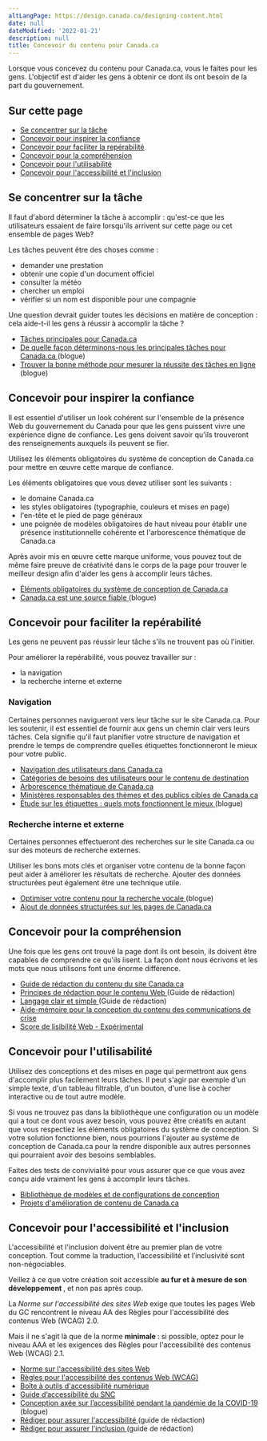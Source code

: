 ```yaml
---
altLangPage: https://design.canada.ca/designing-content.html
date: null
dateModified: '2022-01-21'
description: null
title: Concevoir du contenu pour Canada.ca
---
```



<p>
 Lorsque vous concevez du contenu pour Canada.ca, vous le faites pour les gens. L'objectif est d'aider les gens à obtenir ce dont ils ont besoin de la part du gouvernement.
</p>


<section>
 <h2>
  Sur cette page
 </h2>
 <ul>
  <li>
   <a href="#tache">
    Se concentrer sur la tâche
   </a>
  </li>
  <li>
   <a href="#confiance">
    Concevoir pour inspirer la confiance
   </a>
  </li>
  <li>
   <a href="#trouver">
    Concevoir pour faciliter la repérabilité
   </a>
  </li>
  <li>
   <a href="#comprendre">
    Concevoir pour la compréhension
   </a>
  </li>
  <li>
   <a href="#utiliser">
    Concevoir pour l'utilisabilité
   </a>
  </li>
  <li>
   <a href="#accessibilite">
    Concevoir pour l'accessibilité et l'inclusion
   </a>
  </li>
 </ul>
</section>

<section>
 <h2 id="tache">
  Se concentrer sur la tâche
 </h2>
 <p>
  Il faut d'abord déterminer la tâche à accomplir : qu'est-ce que les utilisateurs essaient de faire lorsqu'ils arrivent sur cette page ou cet ensemble de pages Web?
 </p>
 <p>
  Les tâches peuvent être des choses comme :
 </p>
 <ul>
  <li>
   demander une prestation
  </li>
  <li>
   obtenir une copie d'un document officiel
  </li>
  <li>
   consulter la météo
  </li>
  <li>
   chercher un emploi
  </li>
  <li>
   vérifier si un nom est disponible pour une compagnie
  </li>
 </ul>
 <p>
  Une question devrait guider toutes les décisions en matière de conception : cela aide-t-il les gens à réussir à accomplir la tâche ?
 </p>
 <ul>
  <li>
   <a href="https://www.canada.ca/fr/gouvernement/a-propos/taches-principales-pour-canada-ca.html">
    Tâches principales pour Canada.ca
   </a>
  </li>
  <li>
   <a href="https://blogue.canada.ca/2017/12/11/100-taches-du-gc.html">
    De quelle façon déterminons-nous les principales tâches pour Canada.ca
   </a>
   (blogue)
  </li>
  <li>
   <a href="https://blogue.canada.ca/2020/02/05/methode-pour-mesurer.html">
    Trouver la bonne méthode pour mesurer la réussite des tâches en ligne
   </a>
   (blogue)
  </li>
 </ul>
 <h2 id="confiance">
  Concevoir pour inspirer la confiance
 </h2>
 <p>
  Il est essentiel d'utiliser un look cohérent sur l'ensemble de la présence Web du gouvernement du Canada pour que les gens puissent vivre une expérience digne de confiance. Les gens doivent savoir qu'ils trouveront des renseignements auxquels ils peuvent se fier.
 </p>
 <p>
  Utilisez les éléments obligatoires du système de conception de Canada.ca pour mettre en œuvre cette marque de confiance.
 </p>
 <p>
  Les éléments obligatoires que vous devez utiliser sont les suivants :
 </p>
 <ul>
  <li>
   le domaine Canada.ca
  </li>
  <li>
   les styles obligatoires (typographie, couleurs et mises en page)
  </li>
  <li>
   l'en-tête et le pied de page généraux
  </li>
  <li>
   une poignée de modèles obligatoires de haut niveau pour établir une présence institutionnelle cohérente et l'arborescence thématique de Canada.ca
  </li>
 </ul>
 <p>
  Après avoir mis en œuvre cette marque uniforme, vous pouvez tout de même faire preuve de créativité dans le corps de la page pour trouver le meilleur design afin d'aider les gens à accomplir leurs tâches.
 </p>
 <ul>
  <li>
   <a href="{{ site.url }}/specifications/elements-obligatoires.html">
    Éléments obligatoires du système de conception de Canada.ca
   </a>
  </li>
  <li>
   <a href="https://blogue.canada.ca/2020/08/10/CanadaPointCa-source-fiable.html">
    Canada.ca est une source fiable
   </a>
   (blogue)
  </li>
 </ul>
 <h2 id="trouver">
  Concevoir pour faciliter la repérabilité
 </h2>
 <p>
  Les gens ne peuvent pas réussir leur tâche s'ils ne trouvent pas où l'initier.
 </p>
 <p>
  Pour améliorer la repérabilité, vous pouvez travailler sur :
 </p>
 <ul>
  <li>
   la navigation
  </li>
  <li>
   la recherche interne et externe
  </li>
 </ul>
 <h3>
  Navigation
 </h3>
 <p>
  Certaines personnes navigueront vers leur tâche sur le site Canada.ca. Pour les soutenir, il est essentiel de fournir aux gens un chemin clair vers leurs tâches. Cela signifie qu'il faut planifier votre structure de navigation et prendre le temps de comprendre quelles étiquettes fonctionneront le mieux pour votre public.
 </p>
 <ul>
  <li>
   <a href="{{ site.url }}/specifications/organiser-contenu.html#toc1">
    Navigation des utilisateurs dans Canada.ca
   </a>
  </li>
  <li>
   <a href="{{ site.url }}/specifications/organiser-contenu.html#utilisateur">
    Catégories de besoins des utilisateurs pour le contenu de destination
   </a>
  </li>
  <li>
   <a href="https://www.canada.ca/fr/gouvernement/a-propos/systeme-conception/arborescence-thematique-types-contenu.html">
    Arborescence thématique de Canada.ca
   </a>
  </li>
  <li>
   <a href="https://www.canada.ca/fr/gouvernement/a-propos/systeme-conception/ministeres-responsables-themes.html">
    Ministères responsables des thèmes et des publics cibles de Canada.ca
   </a>
  </li>
  <li>
   <a href="https://blogue.canada.ca/2020/10/02/etude-sur-les-etiquettes.html">
    Étude sur les étiquettes : quels mots fonctionnent le mieux
   </a>
   (blogue)
  </li>
 </ul>
 <h3>
  Recherche interne et externe
 </h3>
 <p>
  Certaines personnes effectueront des recherches sur le site Canada.ca ou sur des moteurs de recherche externes.
 </p>
 <p>
  Utiliser les bons mots clés et organiser votre contenu de la bonne façon peut aider à améliorer les résultats de recherche. Ajouter des données structurées peut également être une technique utile.
 </p>
 <ul>
  <li>
   <a href="https://blogue.canada.ca/2020/01/28/optimisation-recherche-vocale.html">
    Optimiser votre contenu pour la recherche vocale
   </a>
   (blogue)
  </li>
  <li>
   <a href="https://conception.canada.ca/directives/donnees-structurees.html">
    Ajout de données structurées sur les pages de Canada.ca
   </a>
  </li>
 </ul>
 <h2 id="comprendre">
  Concevoir pour la compréhension
 </h2>
 <p>
  Une fois que les gens ont trouvé la page dont ils ont besoin, ils doivent être capables de comprendre ce qu'ils lisent. La façon dont nous écrivons et les mots que nous utilisons font une énorme différence.
 </p>
 <ul>
  <li>
   <a href="https://www.canada.ca/fr/secretariat-conseil-tresor/services/communications-gouvernementales/guide-redaction-contenu-canada.html">
    Guide de rédaction du contenu du site Canada.ca
   </a>
  </li>
  <li>
   <a href="https://www.canada.ca/fr/secretariat-conseil-tresor/services/communications-gouvernementales/guide-redaction-contenu-canada.html#toc5">
    Principes de rédaction pour le contenu Web
   </a>
   (Guide de rédaction)
  </li>
  <li>
   <a href="https://www.canada.ca/fr/secretariat-conseil-tresor/services/communications-gouvernementales/guide-redaction-contenu-canada.html#toc6">
    Langage clair et simple
   </a>
   (Guide de rédaction)
  </li>
  <li>
   <a href="https://conception.canada.ca/crise/contenu.html">
    Aide-mémoire pour la conception du contenu des communications de crise
   </a>
  </li>
  <li>
   <a href="https://readability-lisibilite.tbs.alpha.canada.ca/?&amp;lang=fr">
    Score de lisibilité Web - Expérimental
   </a>
  </li>
 </ul>
 <h2 id="utiliser">
  Concevoir pour l'utilisabilité
 </h2>
 <p>
  Utilisez des conceptions et des mises en page qui permettront aux gens d'accomplir plus facilement leurs tâches. Il peut s'agir par exemple d'un simple texte, d'un tableau filtrable, d'un bouton, d'une lise à cocher interactive ou de tout autre modèle.
 </p>
 <p>
  Si vous ne trouvez pas dans la bibliothèque une configuration ou un modèle qui a tout ce dont vous avez besoin, vous pouvez être créatifs en autant que vous respectiez les éléments obligatoires du système de conception. Si votre solution fonctionne bien, nous pourrions l'ajouter au système de conception de Canada.ca pour la rendre disponible aux autres personnes qui pourraient avoir des besoins semblables.
 </p>
 <p>
  Faites des tests de convivialité pour vous assurer que ce que vous avez conçu aide vraiment les gens à accomplir leurs tâches.
 </p>
 <ul>
  <li>
   <a href="https://www.canada.ca/fr/gouvernement/a-propos/systeme-conception/bibliotheque-modeles.html">
    Bibliothèque de modèles et de configurations de conception
   </a>
  </li>
  <li>
   <a href="https://blogue.canada.ca/pages/apercu-projet.html">
    Projets d'amélioration de contenu de Canada.ca
   </a>
  </li>
 </ul>
 <h2 id="accessibilite">
  Concevoir pour l'accessibilité et l'inclusion
 </h2>
 <p>
  L'accessibilité et l'inclusion doivent être au premier plan de votre conception. Tout comme la traduction, l’accessibilité et l’inclusivité sont non-négociables.
 </p>
 <p>
  Veillez à ce que votre création soit accessible
  <strong>
   au fur et à mesure de son développement
  </strong>
  , et non pas après coup.
 </p>
 <p>
  La
  <cite>
   Norme sur l'accessibilité des sites Web
  </cite>
  exige que toutes les pages Web du GC rencontrent le niveau AA des Règles pour l'accessibilité des contenus Web (WCAG) 2.0.
 </p>
 <p>
  Mais il ne s'agit là que de la norme
  <strong>
   minimale
  </strong>
  : si possible, optez pour le niveau AAA et les exigences des Règles pour l'accessibilité des contenus Web (WCAG) 2.1.
 </p>
 <ul>
  <li>
   <a href="https://www.tbs-sct.gc.ca/pol/doc-fra.aspx?id=23601">
    Norme sur l'accessibilité des sites Web
   </a>
  </li>
  <li>
   <a href="https://www.w3.org/WAI/standards-guidelines/wcag/fr">
    Règles pour l'accessibilité des contenus Web (WCAG)
   </a>
  </li>
  <li>
   <a href="https://a11y.canada.ca/fr/">
    Boîte à outils d'accessibilité numérique
   </a>
  </li>
  <li>
   <a href="https://numerique.canada.ca/a11y/">
    Guide d’accessibilité du
    <abbr title="Service numérique canadien">
     SNC
    </abbr>
   </a>
  </li>
  <li>
   <a href="https://blogue.canada.ca/2020/06/05/concevoir-pour-laccessibilite.html">
    Conception axée sur l’accessibilité pendant la pandémie de la COVID-19
   </a>
   (blogue)
  </li>
  <li>
   <a href="https://www.canada.ca/fr/secretariat-conseil-tresor/services/communications-gouvernementales/guide-redaction-contenu-canada.html#wp1-2-1">
    Rédiger pour assurer l'accessibilité
   </a>
   (guide de rédaction)
  </li>
  <li>
   <a href="https://www.canada.ca/fr/secretariat-conseil-tresor/services/communications-gouvernementales/guide-redaction-contenu-canada.html#wp1-2-1b">
    Rédiger pour assurer l'inclusion
   </a>
   (guide de rédaction)
  </li>
 </ul>
</section>






